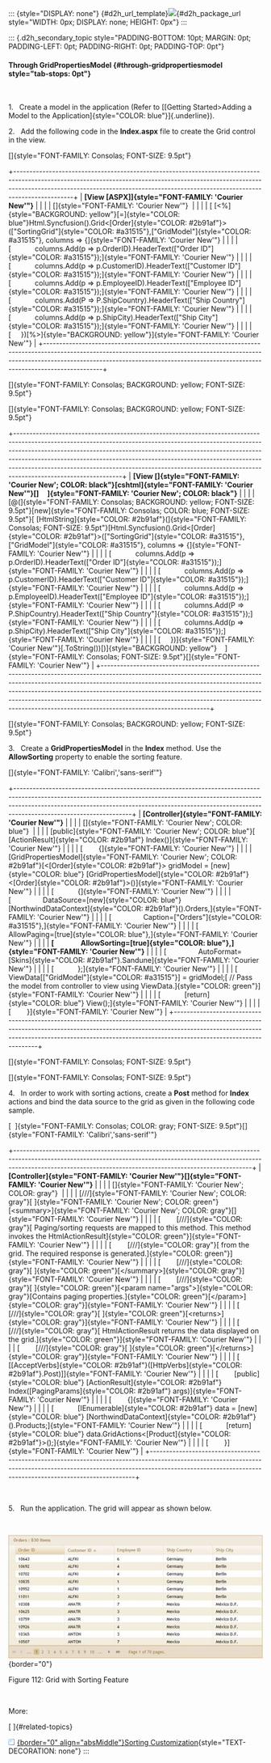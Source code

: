 ::: {style="DISPLAY: none"}
[](ms-xhelp:///?Id=d2h_url_template){#d2h_url_template}![](!package_url!){#d2h_package_url style="WIDTH: 0px; DISPLAY: none; HEIGHT: 0px"}
:::

::: {.d2h_secondary_topic style="PADDING-BOTTOM: 10pt; MARGIN: 0pt; PADDING-LEFT: 0pt; PADDING-RIGHT: 0pt; PADDING-TOP: 0pt"}
#### Through GridPropertiesModel {#through-gridpropertiesmodel style="tab-stops: 0pt"}

 

1.   Create a model in the application (Refer to [[Getting Started\>Adding a Model to the Application]{style="COLOR: blue"}]{.underline}).

2.   Add the following code in the **Index.aspx** file to create the Grid control in the view.

[]{style="FONT-FAMILY: Consolas; FONT-SIZE: 9.5pt"} 

+------------------------------------------------------------------------------------------------------------------------------------------------------------------------------------------------------------------------------------------------------------+
| **[View \[ASPX\]]{style="FONT-FAMILY: 'Courier New'"}**                                                                                                                                                                                                    |
|                                                                                                                                                                                                                                                            |
| []{style="FONT-FAMILY: 'Courier New'"}                                                                                                                                                                                                                     |
|                                                                                                                                                                                                                                                            |
| [ [\<%]{style="BACKGROUND: yellow"}[=]{style="COLOR: blue"}Html.Syncfusion().Grid\<[Order]{style="COLOR: #2b91af"}\>([\"SortingGrid\"]{style="COLOR: #a31515"},[\"GridModel\"]{style="COLOR: #a31515"}, columns =\> {]{style="FONT-FAMILY: 'Courier New'"} |
|                                                                                                                                                                                                                                                            |
| [            columns.Add(p =\> p.OrderID).HeaderText([\"Order ID\"]{style="COLOR: #a31515"});]{style="FONT-FAMILY: 'Courier New'"}                                                                                                                         |
|                                                                                                                                                                                                                                                            |
| [            columns.Add(p =\> p.CustomerID).HeaderText([\"Customer ID\"]{style="COLOR: #a31515"});]{style="FONT-FAMILY: 'Courier New'"}                                                                                                                   |
|                                                                                                                                                                                                                                                            |
| [            columns.Add(p =\> p.EmployeeID).HeaderText([\"Employee ID\"]{style="COLOR: #a31515"});]{style="FONT-FAMILY: 'Courier New'"}                                                                                                                   |
|                                                                                                                                                                                                                                                            |
| [            columns.Add(P =\> P.ShipCountry).HeaderText([\"Ship Country\"]{style="COLOR: #a31515"});]{style="FONT-FAMILY: 'Courier New'"}                                                                                                                 |
|                                                                                                                                                                                                                                                            |
| [            columns.Add(p =\> p.ShipCity).HeaderText([\"Ship City\"]{style="COLOR: #a31515"});]{style="FONT-FAMILY: 'Courier New'"}                                                                                                                       |
|                                                                                                                                                                                                                                                            |
| [     })[%\>]{style="BACKGROUND: yellow"}]{style="FONT-FAMILY: 'Courier New'"}                                                                                                                                                                             |
+------------------------------------------------------------------------------------------------------------------------------------------------------------------------------------------------------------------------------------------------------------+

[]{style="FONT-FAMILY: Consolas; BACKGROUND: yellow; FONT-SIZE: 9.5pt"} 

[]{style="FONT-FAMILY: Consolas; BACKGROUND: yellow; FONT-SIZE: 9.5pt"} 

+---------------------------------------------------------------------------------------------------------------------------------------------------------------------------------------------------------------------------------------------------------------------------------------------------------------------------------------------------------------------------------------------------------------------------------------+
| **[View \[]{style="FONT-FAMILY: 'Courier New'; COLOR: black"}[cshtml]{style="FONT-FAMILY: 'Courier New'"}[\]     ]{style="FONT-FAMILY: 'Courier New'; COLOR: black"}**                                                                                                                                                                                                                                                                |
|                                                                                                                                                                                                                                                                                                                                                                                                                                       |
| [@(]{style="FONT-FAMILY: Consolas; BACKGROUND: yellow; FONT-SIZE: 9.5pt"}[new]{style="FONT-FAMILY: Consolas; COLOR: blue; FONT-SIZE: 9.5pt"}[ [HtmlString]{style="COLOR: #2b91af"}(]{style="FONT-FAMILY: Consolas; FONT-SIZE: 9.5pt"}[Html.Syncfusion().Grid\<[Order]{style="COLOR: #2b91af"}\>([\"SortingGrid\"]{style="COLOR: #a31515"},[\"GridModel\"]{style="COLOR: #a31515"}, columns =\> {]{style="FONT-FAMILY: 'Courier New'"} |
|                                                                                                                                                                                                                                                                                                                                                                                                                                       |
| [            columns.Add(p =\> p.OrderID).HeaderText([\"Order ID\"]{style="COLOR: #a31515"});]{style="FONT-FAMILY: 'Courier New'"}                                                                                                                                                                                                                                                                                                    |
|                                                                                                                                                                                                                                                                                                                                                                                                                                       |
| [            columns.Add(p =\> p.CustomerID).HeaderText([\"Customer ID\"]{style="COLOR: #a31515"});]{style="FONT-FAMILY: 'Courier New'"}                                                                                                                                                                                                                                                                                              |
|                                                                                                                                                                                                                                                                                                                                                                                                                                       |
| [            columns.Add(p =\> p.EmployeeID).HeaderText([\"Employee ID\"]{style="COLOR: #a31515"});]{style="FONT-FAMILY: 'Courier New'"}                                                                                                                                                                                                                                                                                              |
|                                                                                                                                                                                                                                                                                                                                                                                                                                       |
| [            columns.Add(P =\> P.ShipCountry).HeaderText([\"Ship Country\"]{style="COLOR: #a31515"});]{style="FONT-FAMILY: 'Courier New'"}                                                                                                                                                                                                                                                                                            |
|                                                                                                                                                                                                                                                                                                                                                                                                                                       |
| [            columns.Add(p =\> p.ShipCity).HeaderText([\"Ship City\"]{style="COLOR: #a31515"});]{style="FONT-FAMILY: 'Courier New'"}                                                                                                                                                                                                                                                                                                  |
|                                                                                                                                                                                                                                                                                                                                                                                                                                       |
| [     })]{style="FONT-FAMILY: 'Courier New'"}[.ToString())[)]{style="BACKGROUND: yellow"}    ]{style="FONT-FAMILY: Consolas; FONT-SIZE: 9.5pt"}[]{style="FONT-FAMILY: 'Courier New'"}                                                                                                                                                                                                                                                 |
+---------------------------------------------------------------------------------------------------------------------------------------------------------------------------------------------------------------------------------------------------------------------------------------------------------------------------------------------------------------------------------------------------------------------------------------+

[]{style="FONT-FAMILY: Consolas; BACKGROUND: yellow; FONT-SIZE: 9.5pt"} 

3.   Create a **GridPropertiesModel** in the **Index** method. Use the **AllowSorting** property to enable the sorting feature.

[]{style="FONT-FAMILY: 'Calibri','sans-serif'"} 

+------------------------------------------------------------------------------------------------------------------------------------------------------------------------------------------------------------------------------------------------------------------------------+
| **[Controller]{style="FONT-FAMILY: 'Courier New'"}**                                                                                                                                                                                                                         |
|                                                                                                                                                                                                                                                                              |
| []{style="FONT-FAMILY: 'Courier New'; COLOR: blue"}                                                                                                                                                                                                                          |
|                                                                                                                                                                                                                                                                              |
| [public]{style="FONT-FAMILY: 'Courier New'; COLOR: blue"}[ [ActionResult]{style="COLOR: #2b91af"} Index()]{style="FONT-FAMILY: 'Courier New'"}                                                                                                                               |
|                                                                                                                                                                                                                                                                              |
| [        {]{style="FONT-FAMILY: 'Courier New'"}                                                                                                                                                                                                                              |
|                                                                                                                                                                                                                                                                              |
| [GridPropertiesModel]{style="FONT-FAMILY: 'Courier New'; COLOR: #2b91af"}[\<[Order]{style="COLOR: #2b91af"}\> gridModel = [new]{style="COLOR: blue"} [GridPropertiesModel]{style="COLOR: #2b91af"}\<[Order]{style="COLOR: #2b91af"}\>()]{style="FONT-FAMILY: 'Courier New'"} |
|                                                                                                                                                                                                                                                                              |
| [            {]{style="FONT-FAMILY: 'Courier New'"}                                                                                                                                                                                                                          |
|                                                                                                                                                                                                                                                                              |
| [                DataSource=[new]{style="COLOR: blue"} [NorthwindDataContext]{style="COLOR: #2b91af"}().Orders,]{style="FONT-FAMILY: 'Courier New'"}                                                                                                                         |
|                                                                                                                                                                                                                                                                              |
| [                Caption=[\"Orders\"]{style="COLOR: #a31515"},]{style="FONT-FAMILY: 'Courier New'"}                                                                                                                                                                          |
|                                                                                                                                                                                                                                                                              |
| [                AllowPaging=[true]{style="COLOR: blue"},]{style="FONT-FAMILY: 'Courier New'"}                                                                                                                                                                               |
|                                                                                                                                                                                                                                                                              |
| **[                AllowSorting=[true]{style="COLOR: blue"},]{style="FONT-FAMILY: 'Courier New'"}**                                                                                                                                                                          |
|                                                                                                                                                                                                                                                                              |
| [                AutoFormat=[Skins]{style="COLOR: #2b91af"}.Sandune]{style="FONT-FAMILY: 'Courier New'"}                                                                                                                                                                     |
|                                                                                                                                                                                                                                                                              |
| [            };]{style="FONT-FAMILY: 'Courier New'"}                                                                                                                                                                                                                         |
|                                                                                                                                                                                                                                                                              |
| [            ViewData\[[\"GridModel\"]{style="COLOR: #a31515"}\] = gridModel;[ // Pass the model from controller to view using ViewData.]{style="COLOR: green"}]{style="FONT-FAMILY: 'Courier New'"}                                                                         |
|                                                                                                                                                                                                                                                                              |
| [            [return]{style="COLOR: blue"} View();]{style="FONT-FAMILY: 'Courier New'"}                                                                                                                                                                                      |
|                                                                                                                                                                                                                                                                              |
| [        }]{style="FONT-FAMILY: 'Courier New'"}                                                                                                                                                                                                                              |
+------------------------------------------------------------------------------------------------------------------------------------------------------------------------------------------------------------------------------------------------------------------------------+

[]{style="FONT-FAMILY: Consolas; FONT-SIZE: 9.5pt"} 

[]{style="FONT-FAMILY: Consolas; FONT-SIZE: 9.5pt"} 

4.   In order to work with sorting actions, create a **Post** method for **Index** actions and bind the data source to the grid as given in the following code sample.

[  ]{style="FONT-FAMILY: Consolas; COLOR: gray; FONT-SIZE: 9.5pt"}[]{style="FONT-FAMILY: 'Calibri','sans-serif'"}

+-------------------------------------------------------------------------------------------------------------------------------------------------------------------------------------------------------------------------------------+
| **[Controller]{style="FONT-FAMILY: 'Courier New'"}[]{style="FONT-FAMILY: 'Courier New'"}**                                                                                                                                          |
|                                                                                                                                                                                                                                     |
| []{style="FONT-FAMILY: 'Courier New'; COLOR: gray"}                                                                                                                                                                                 |
|                                                                                                                                                                                                                                     |
| [///]{style="FONT-FAMILY: 'Courier New'; COLOR: gray"}[ ]{style="FONT-FAMILY: 'Courier New'; COLOR: green"}[\<summary\>]{style="FONT-FAMILY: 'Courier New'; COLOR: gray"}[]{style="FONT-FAMILY: 'Courier New'"}                     |
|                                                                                                                                                                                                                                     |
| [        [///]{style="COLOR: gray"}[ Paging/sorting requests are mapped to this method. This method invokes the HtmlActionResult]{style="COLOR: green"}]{style="FONT-FAMILY: 'Courier New'"}                                        |
|                                                                                                                                                                                                                                     |
| [        [///]{style="COLOR: gray"}[ from the grid. The required response is generated.]{style="COLOR: green"}]{style="FONT-FAMILY: 'Courier New'"}                                                                                 |
|                                                                                                                                                                                                                                     |
| [        [///]{style="COLOR: gray"}[ ]{style="COLOR: green"}[\</summary\>]{style="COLOR: gray"}]{style="FONT-FAMILY: 'Courier New'"}                                                                                                |
|                                                                                                                                                                                                                                     |
| [        [///]{style="COLOR: gray"}[ ]{style="COLOR: green"}[\<param name=\"args\"\>]{style="COLOR: gray"}[Contains paging properties.]{style="COLOR: green"}[\</param\>]{style="COLOR: gray"}]{style="FONT-FAMILY: 'Courier New'"} |
|                                                                                                                                                                                                                                     |
| [        [///]{style="COLOR: gray"}[ ]{style="COLOR: green"}[\<returns\>]{style="COLOR: gray"}]{style="FONT-FAMILY: 'Courier New'"}                                                                                                 |
|                                                                                                                                                                                                                                     |
| [        [///]{style="COLOR: gray"}[ HtmlActionResult returns the data displayed on the grid.]{style="COLOR: green"}]{style="FONT-FAMILY: 'Courier New'"}                                                                           |
|                                                                                                                                                                                                                                     |
| [        [///]{style="COLOR: gray"}[ ]{style="COLOR: green"}[\</returns\>]{style="COLOR: gray"}]{style="FONT-FAMILY: 'Courier New'"}                                                                                                |
|                                                                                                                                                                                                                                     |
| [        \[[AcceptVerbs]{style="COLOR: #2b91af"}([HttpVerbs]{style="COLOR: #2b91af"}.Post)\]]{style="FONT-FAMILY: 'Courier New'"}                                                                                                   |
|                                                                                                                                                                                                                                     |
| [        [public]{style="COLOR: blue"} [ActionResult]{style="COLOR: #2b91af"} Index([PagingParams]{style="COLOR: #2b91af"} args)]{style="FONT-FAMILY: 'Courier New'"}                                                               |
|                                                                                                                                                                                                                                     |
| [        {]{style="FONT-FAMILY: 'Courier New'"}                                                                                                                                                                                     |
|                                                                                                                                                                                                                                     |
| [            [IEnumerable]{style="COLOR: #2b91af"} data = [new]{style="COLOR: blue"} [NorthwindDataContext]{style="COLOR: #2b91af"}().Products;]{style="FONT-FAMILY: 'Courier New'"}                                                |
|                                                                                                                                                                                                                                     |
| [            [return]{style="COLOR: blue"} data.GridActions\<[Product]{style="COLOR: #2b91af"}\>();]{style="FONT-FAMILY: 'Courier New'"}                                                                                            |
|                                                                                                                                                                                                                                     |
| [        }]{style="FONT-FAMILY: 'Courier New'"}                                                                                                                                                                                     |
+-------------------------------------------------------------------------------------------------------------------------------------------------------------------------------------------------------------------------------------+

 

5.   Run the application. The grid will appear as shown below.

 

![](ImagesExt/image58_115.jpg){border="0"}

Figure 112: Grid with Sorting Feature

 

More:

[ ]{#related-topics}

[![](button.gif){border="0" align="absMiddle"}Sorting Customization](ms-xhelp:///?Id=13d778d1-4b17-44ad-812a-7accab8e939b){style="TEXT-DECORATION: none"}
:::
